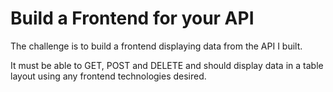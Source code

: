 # Build a Frontend for your API

The challenge is to build a frontend displaying data from the API I built.

It must be able to GET, POST and DELETE and should display data in a table layout using any frontend technologies desired.
